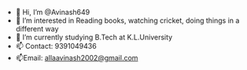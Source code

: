 - 👋 Hi, I’m @Avinash649
- 👀 I’m interested in Reading books, watching cricket, doing things in a different way
- 🌱 I’m currently studying B.Tech at K.L.University
- 📫 Contact: 9391049436        
- 📫Email: allaavinash2002@gmail.com  

<!---
Avinash649/Avinash649 is a ✨ special ✨ repository because its `README.md` (this file) appears on your GitHub profile.
You can click the Preview link to take a look at your changes.
--->

